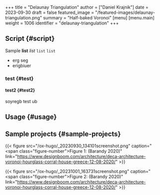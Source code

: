 +++
title = "Delaunay Triangulation"
author = ["Daniel Krajnik"]
date = 2023-09-30
draft = false
featured_image = "/featured-images/delaunay-triangulation.png"
summary = "Half-baked Voronoi"
[menu]
  [menu.main]
    weight = 1006
    identifier = "delaunay-triangulation"
+++

## Script {#script}

Sample **list** _list_ `list` `list`

-   erg seg
-   erigbiuer


### test {#test}


#### test2 {#test2}

soyregb
test
ub


## Usage {#usage}


## Sample projects {#sample-projects}

{{< figure src="/ox-hugo/_20230930_134101screenshot.png" caption="<span class=\"figure-number\">Figure 1: </span>(Barandy 2020)" link="https://www.designboom.com/architecture/deca-architecture-voronoi-hourglass-corral-house-greece-12-08-2020/" >}}

{{< figure src="/ox-hugo/_20231001_163731screenshot.png" caption="<span class=\"figure-number\">Figure 2: </span>(Barandy 2020)" link="https://www.designboom.com/architecture/deca-architecture-voronoi-hourglass-corral-house-greece-12-08-2020/" >}}
